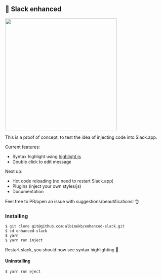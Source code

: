 ## 🌴 Slack enhanced

<img src="https://cloud.githubusercontent.com/assets/5027156/22395440/8287667e-e53e-11e6-8780-bc5b227ab52d.png" width="361">

This is a proof of concept, to test the idea of injecting code into Slack.app.

Current features:
- Syntax highlight using [highlight.js](https://highlightjs.org)
- Double click to edit message

Next up:
- Hot code reloading (no need to restart Slack.app)
- Plugins (inject your own styles/js)
- Documentation

Feel free to PR/open an issue with suggestions/beautifications! 👌

### Installing
```sh
$ git clone git@github.com:albinekb/enhanced-slack.git
$ cd enhanced-slack
$ yarn
$ yarn run inject
```

Restart slack, you should now see syntax highlighting 💅

#### Uninstalling
```sh
$ yarn run eject
```
